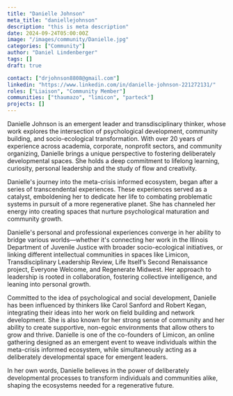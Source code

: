 ```yaml
---
title: "Danielle Johnson"
meta_title: "daniellejohnson"
description: "this is meta description"
date: 2024-09-24T05:00:00Z
image: "/images/community/Danielle.jpg"
categories: ["Community"]
author: "Daniel Lindenberger"
tags: []
draft: true

contact: ["drjohnson8808@gmail.com"]
linkedin: "https://www.linkedin.com/in/danielle-johnson-221272131/"
roles: ["Liaison", "Community Member"]
communities: ["thaumazo", "limicon", "parteck"]
projects: []
---
```


Danielle Johnson is an emergent leader and transdisciplinary thinker, whose work explores the intersection of psychological development, community building, and socio-ecological transformation. With over 20 years of experience across academia, corporate, nonprofit sectors, and community organizing, Danielle brings a unique perspective to fostering deliberately developmental spaces. She holds a deep commitment to lifelong learning, curiosity, personal leadership and the study of flow and creativity.  

Danielle's journey into the meta-crisis informed ecosystem, began after a series of transcendental experiences.  These experiences served as a catalyst, emboldening her to dedicate her life to combating problematic systems in pursuit of a more regenerative planet. She has channeled her energy into creating spaces that nurture psychological maturation and community growth. 

Danielle's personal and professional experiences converge in her ability to bridge various worlds—whether it's connecting her work in the Illinois Department of Juvenile Justice with broader socio-ecological initiatives, or linking different intellectual communities in spaces like Limicon, Transdisciplinary Leadership Review, Life Itself’s Second Renaissance project, Everyone Welcome, and Regenerate Midwest. Her approach to leadership is rooted in collaboration, fostering collective intelligence, and leaning into personal growth.  

Committed to the idea of psychological and social development, Danielle has been influenced by thinkers like Carol Sanford and Robert Kegan, integrating their ideas into her work on field building and network development. She is also known for her strong sense of community and her ability to create supportive, non-egoic environments that allow others to grow and thrive.  Danielle is one of the co-founders of Limicon, an online gathering designed as an emergent event to weave individuals within the meta-crisis informed ecosystem, while simultaneously acting as a deliberately developmental space for emergent leaders. 

In her own words, Danielle believes in the power of deliberately developmental processes to transform individuals and communities alike, shaping the ecosystems needed for a regenerative future.